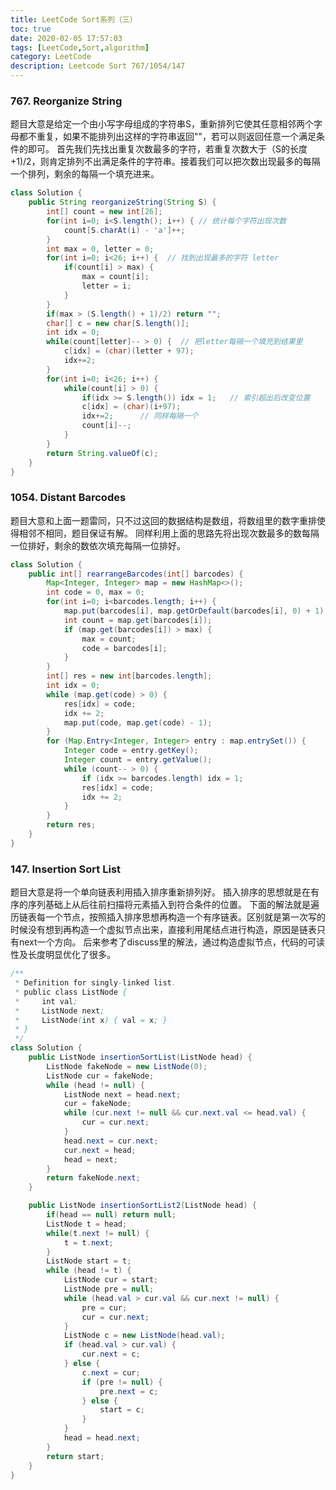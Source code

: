 ```yaml
---
title: LeetCode Sort系列（三）
toc: true
date: 2020-02-05 17:57:03
tags: [LeetCode,Sort,algorithm]
category: LeetCode
description: Leetcode Sort 767/1054/147
---
```


### 767. Reorganize String
题目大意是给定一个由小写字母组成的字符串S，重新排列它使其任意相邻两个字母都不重复，如果不能排列出这样的字符串返回""，若可以则返回任意一个满足条件的即可。
首先我们先找出重复次数最多的字符，若重复次数大于（S的长度+1)/2，则肯定排列不出满足条件的字符串。接着我们可以把次数出现最多的每隔一个排列，剩余的每隔一个填充进来。

```Java Solution https://leetcode.com/problems/reorganize-string/ Reorganize String
class Solution {
    public String reorganizeString(String S) {
        int[] count = new int[26];
        for(int i=0; i<S.length(); i++) { // 统计每个字符出现次数
            count[S.charAt(i) - 'a']++;
        }
        int max = 0, letter = 0;
        for(int i=0; i<26; i++) {  // 找到出现最多的字符 letter
            if(count[i] > max) {
                max = count[i];
                letter = i;
            }
        }
        if(max > (S.length() + 1)/2) return "";
        char[] c = new char[S.length()];
        int idx = 0;
        while(count[letter]-- > 0) {  // 把letter每隔一个填充到结果里
            c[idx] = (char)(letter + 97);
            idx+=2;  
        }
        for(int i=0; i<26; i++) {
            while(count[i] > 0) {
                if(idx >= S.length()) idx = 1;   // 索引超出后改变位置
                c[idx] = (char)(i+97);
                idx+=2;      // 同样每隔一个
                count[i]--;
            }
        }
        return String.valueOf(c);
    }
}
```

### 1054. Distant Barcodes
题目大意和上面一题雷同，只不过这回的数据结构是数组，将数组里的数字重排使得相邻不相同，题目保证有解。
同样利用上面的思路先将出现次数最多的数每隔一位排好，剩余的数依次填充每隔一位排好。

```Java Solution https://leetcode.com/problems/distant-barcodes Distant Barcodes
class Solution {
    public int[] rearrangeBarcodes(int[] barcodes) {
        Map<Integer, Integer> map = new HashMap<>();
        int code = 0, max = 0;
        for(int i=0; i<barcodes.length; i++) {
            map.put(barcodes[i], map.getOrDefault(barcodes[i], 0) + 1);
            int count = map.get(barcodes[i]);
            if (map.get(barcodes[i]) > max) {
                max = count;
                code = barcodes[i];
            }
        }
        int[] res = new int[barcodes.length];
        int idx = 0;
        while (map.get(code) > 0) {
            res[idx] = code;
            idx += 2;
            map.put(code, map.get(code) - 1);
        }
        for (Map.Entry<Integer, Integer> entry : map.entrySet()) {
            Integer code = entry.getKey();
            Integer count = entry.getValue();
            while (count-- > 0) {
                if (idx >= barcodes.length) idx = 1;
                res[idx] = code;
                idx += 2;
            }
        }
        return res;
    }
}
```
### 147. Insertion Sort List
题目大意是将一个单向链表利用插入排序重新排列好。
插入排序的思想就是在有序的序列基础上从后往前扫描将元素插入到符合条件的位置。
下面的解法就是遍历链表每一个节点，按照插入排序思想再构造一个有序链表。区别就是第一次写的时候没有想到再构造一个虚拟节点出来，直接利用尾结点进行构造，原因是链表只有next一个方向。
后来参考了discuss里的解法，通过构造虚拟节点，代码的可读性及长度明显优化了很多。

```Java Solution https://leetcode.com/problems/insertion-sort-list/ Insertion Sort List
/**
 * Definition for singly-linked list.
 * public class ListNode {
 *     int val;
 *     ListNode next;
 *     ListNode(int x) { val = x; }
 * }
 */
class Solution {
	public ListNode insertionSortList(ListNode head) {
        ListNode fakeNode = new ListNode(0);
        ListNode cur = fakeNode;
        while (head != null) {
            ListNode next = head.next;
            cur = fakeNode;
            while (cur.next != null && cur.next.val <= head.val) {
                cur = cur.next;
            }
            head.next = cur.next;
            cur.next = head;
            head = next;
        }
        return fakeNode.next;
    }

    public ListNode insertionSortList2(ListNode head) {
        if(head == null) return null;
        ListNode t = head;
        while(t.next != null) {
            t = t.next;
        }
        ListNode start = t;
        while (head != t) {
            ListNode cur = start;
            ListNode pre = null;
            while (head.val > cur.val && cur.next != null) {
                pre = cur;
                cur = cur.next;
            }
            ListNode c = new ListNode(head.val);
            if (head.val > cur.val) {
                cur.next = c;
            } else {
                c.next = cur;
                if (pre != null) {
                    pre.next = c;
                } else {
                    start = c;
                }
            }
            head = head.next;
        }
        return start;
    }
}
```

